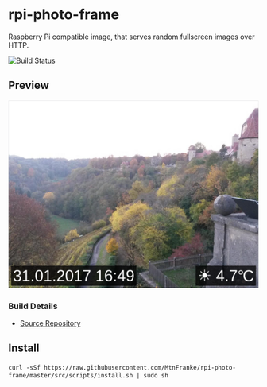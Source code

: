 # rpi-photo-frame

Raspberry Pi compatible image, that serves random fullscreen images over HTTP.

[![Build Status](https://travis-ci.org/MtnFranke/rpi-photo-frame.svg?branch=master)](https://travis-ci.org/MtnFranke/rpi-photo-frame)

## Preview

![Preview](https://github.com/MtnFranke/rpi-photo-frame/raw/master/doc/preview.png)

### Build Details
- [Source Repository](https://github.com/MtnFranke/rpi-photo-frame)

## Install

```
curl -sSf https://raw.githubusercontent.com/MtnFranke/rpi-photo-frame/master/src/scripts/install.sh | sudo sh
```
